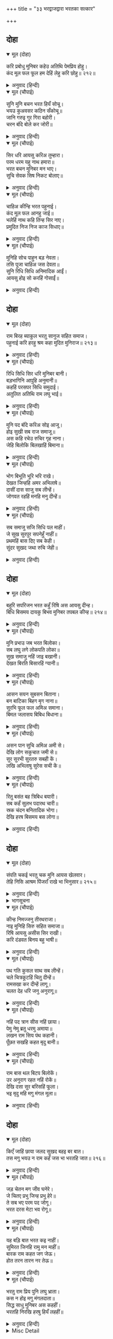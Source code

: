 +++
title = "३३ भरद्वाजद्वारा भरतका सत्कार"

+++


## दोहा


<details open><summary>मूल (दोहा)</summary>

करि प्रबोधु मुनिबर कहेउ अतिथि पेमप्रिय होहु।  
कंद मूल फल फूल हम देहिं लेहु करि छोहु॥ २१२॥
</details>

<details><summary>अनुवाद (हिन्दी)</summary>

इस प्रकार मुनिश्रेष्ठ भरद्वाजजीने उनका समाधान करके कहा—अब आपलोग हमारे प्रेमप्रिय अतिथि बनिये और कृपा करके कन्द-मूल, फल-फूल जो कुछ हम दें, स्वीकार कीजिये॥ २१२॥
</details>

<details open><summary>मूल (चौपाई)</summary>

सुनि मुनि बचन भरत हियँ सोचू।  
भयउ कुअवसर कठिन सँकोचू॥  
जानि गरुइ गुर गिरा बहोरी।  
चरन बंदि बोले कर जोरी॥
</details>

<details><summary>अनुवाद (हिन्दी)</summary>

मुनिके वचन सुनकर भरतके हृदयमें सोच हुआ कि यह बेमौके बड़ा बेढब संकोच आ पड़ा! फिर गुरुजनोंकी वाणीको महत्त्वपूर्ण (आदरणीय) समझकर, चरणोंकी वन्दना करके हाथ जोड़कर बोले—॥ १॥
</details>

<details open><summary>मूल (चौपाई)</summary>

सिर धरि आयसु करिअ तुम्हारा।  
परम धरम यहु नाथ हमारा॥  
भरत बचन मुनिबर मन भाए।  
सुचि सेवक सिष निकट बोलाए॥
</details>

<details><summary>अनुवाद (हिन्दी)</summary>

हे नाथ! आपकी आज्ञाको सिर चढ़ाकर उसका पालन करना, यह हमारा परम धर्म है। भरतजीके ये वचन मुनिश्रेष्ठके मनको अच्छे लगे। उन्होंने विश्वासपात्र सेवकों और शिष्योंको पास बुलाया॥ २॥
</details>

<details open><summary>मूल (चौपाई)</summary>

चाहिअ कीन्हि भरत पहुनाई।  
कंद मूल फल आनहु जाई॥  
भलेहिं नाथ कहि तिन्ह सिर नाए।  
प्रमुदित निज निज काज सिधाए॥
</details>

<details><summary>अनुवाद (हिन्दी)</summary>

[और कहा कि] भरतकी पहुनई करनी चाहिये। जाकर कन्द, मूल और फल लाओ। उन्होंने ‘हे नाथ! बहुत अच्छा’ कहकर सिर नवाया और तब वे बड़े आनन्दित होकर अपने-अपने कामको चल दिये॥ ३॥
</details>

<details open><summary>मूल (चौपाई)</summary>

मुनिहि सोच पाहुन बड़ नेवता।  
तसि पूजा चाहिअ जस देवता॥  
सुनि रिधि सिधि अनिमादिक आईं।  
आयसु होइ सो करहिं गोसाईं॥
</details>

<details><summary>अनुवाद (हिन्दी)</summary>

मुनिको चिन्ता हुई कि हमने बहुत बड़े मेहमानको न्योता है। अब जैसा देवता हो, वैसी ही उसकी पूजा भी होनी चाहिये। यह सुनकर ऋद्धियाँ और अणिमादि सिद्धियाँ आ गयीं [और बोलीं—] हे गोसाईं! जो आपकी आज्ञा हो सो हम करें॥ ४॥
</details>

## दोहा


<details open><summary>मूल (दोहा)</summary>

राम बिरह ब्याकुल भरतु सानुज सहित समाज।  
पहुनाई करि हरहु श्रम कहा मुदित मुनिराज॥ २१३॥
</details>

<details><summary>अनुवाद (हिन्दी)</summary>

मुनिराजने प्रसन्न होकर कहा—छोटे भाई शत्रुघ्न और समाजसहित भरतजी श्रीरामचन्द्रजीके विरहमें व्याकुल हैं, इनकी पहुनाई (आतिथ्य-सत्कार) करके इनके श्रमको दूर करो॥ २१३॥
</details>

<details open><summary>मूल (चौपाई)</summary>

रिधि सिधि सिर धरि मुनिबर बानी।  
बड़भागिनि आपुहि अनुमानी॥  
कहहिं परसपर सिधि समुदाई।  
अतुलित अतिथि राम लघु भाई॥
</details>

<details><summary>अनुवाद (हिन्दी)</summary>

ऋद्धि-सिद्धिने मुनिराजकी आज्ञाको सिर चढ़ाकर अपनेको बड़भागिनी समझा। सब सिद्धियाँ आपसमें कहने लगीं—श्रीरामचन्द्रजीके छोटे भाई भरत ऐसे अतिथि हैं, जिनकी तुलनामें कोई नहीं आ सकता॥ १॥
</details>

<details open><summary>मूल (चौपाई)</summary>

मुनि पद बंदि करिअ सोइ आजू।  
होइ सुखी सब राज समाजू॥  
अस कहि रचेउ रुचिर गृह नाना।  
जेहि बिलोकि बिलखाहिं बिमाना॥
</details>

<details><summary>अनुवाद (हिन्दी)</summary>

अतः मुनिके चरणोंकी वन्दना करके आज वही करना चाहिये जिससे सारा राज-समाज सुखी हो। ऐसा कहकर उन्होंने बहुत-से सुन्दर घर बनाये, जिन्हें देखकर विमान भी विलखते हैं (लजा जाते हैं)॥ २॥
</details>

<details open><summary>मूल (चौपाई)</summary>

भोग बिभूति भूरि भरि राखे।  
देखत जिन्हहि अमर अभिलाषे॥  
दासीं दास साजु सब लीन्हें।  
जोगवत रहहिं मनहि मनु दीन्हें॥
</details>

<details><summary>अनुवाद (हिन्दी)</summary>

उन घरोंमें बहुत-से भोग (इन्द्रियोंके विषय) और ऐश्वर्य (ठाट-बाट) का सामान भरकर रख दिया, जिन्हें देखकर देवता भी ललचा गये। दासी-दास सब प्रकारकी सामग्री लिये हुए मन लगाकर उनके मनोंको देखते रहते हैं (अर्थात् उनके मनकी रुचिके अनुसार करते रहते हैं)॥ ३॥
</details>

<details open><summary>मूल (चौपाई)</summary>

सब समाजु सजि सिधि पल माहीं।  
जे सुख सुरपुर सपनेहुँ नाहीं॥  
प्रथमहिं बास दिए सब केही।  
सुंदर सुखद जथा रुचि जेही॥
</details>

<details><summary>अनुवाद (हिन्दी)</summary>

जो सुखके सामान स्वर्गमें भी स्वप्नमें भी नहीं हैं ऐसे सब सामान सिद्धियोंने पलभरमें सज दिये। पहले तो उन्होंने सब किसीको, जिसकी जैसी रुचि थी वैसे ही, सुन्दर सुखदायक निवासस्थान दिये॥ ४॥
</details>

## दोहा


<details open><summary>मूल (दोहा)</summary>

बहुरि सपरिजन भरत कहुँ रिषि अस आयसु दीन्ह।  
बिधि बिसमय दायकु बिभव मुनिबर तपबल कीन्ह॥ २१४॥
</details>

<details><summary>अनुवाद (हिन्दी)</summary>

और फिर कुटुम्बसहित भरतजीको दिये, क्योंकि ऋषि भरद्वाजजीने ऐसी ही आज्ञा दे रखी थी। [भरतजी चाहते थे कि उनके सब संगियोंको आराम मिले, इसलिये उनके मनकी बात जानकर मुनिने पहले उन लोगोंको स्थान देकर पीछे सपरिवार भरतजीको स्थान देनेके लिये आज्ञा दी थी।] मुनिश्रेष्ठने तपोबलसे ब्रह्माको भी चकित कर देनेवाला वैभव रच दिया॥ २१४॥
</details>

<details open><summary>मूल (चौपाई)</summary>

मुनि प्रभाउ जब भरत बिलोका।  
सब लघु लगे लोकपति लोका॥  
सुख समाजु नहिं जाइ बखानी।  
देखत बिरति बिसारहिं ग्यानी॥
</details>

<details><summary>अनुवाद (हिन्दी)</summary>

जब भरतजीने मुनिके प्रभावको देखा तो उसके सामने उन्हें [इन्द्र, वरुण, यम, कुबेर आदि] सभी लोकपालोंके लोक तुच्छ जान पड़े। सुखकी सामग्रीका वर्णन नहीं हो सकता, जिसे देखकर ज्ञानीलोग भी वैराग्य भूल जाते हैं॥ १॥
</details>

<details open><summary>मूल (चौपाई)</summary>

आसन सयन सुबसन बिताना।  
बन बाटिका बिहग मृग नाना॥  
सुरभि फूल फल अमिअ समाना।  
बिमल जलासय बिबिध बिधाना॥
</details>

<details><summary>अनुवाद (हिन्दी)</summary>

आसन, सेज, सुन्दर वस्त्र, चँदोवे, वन, बगीचे, भाँति-भाँतिके पक्षी और पशु, सुगन्धित फूल और अमृतके समान स्वादिष्ट फल, अनेकों प्रकारके (तालाब, कुएँ, बावली आदि) निर्मल जलाशय,॥ २॥
</details>

<details open><summary>मूल (चौपाई)</summary>

असन पान सुचि अमिअ अमी से।  
देखि लोग सकुचात जमी से॥  
सुर सुरभी सुरतरु सबही कें।  
लखि अभिलाषु सुरेस सची कें॥
</details>

<details><summary>अनुवाद (हिन्दी)</summary>

तथा अमृतके भी अमृत-सरीखे पवित्र खान-पानके पदार्थ थे, जिन्हें देखकर सब लोग संयमी पुरुषों (विरक्त मुनियों) की भाँति सकुचा रहे हैं। सभीके डेरोंमें [मनोवाञ्छित वस्तु देनेवाले] कामधेनु और कल्पवृक्ष हैं, जिन्हें देखकर इन्द्र और इन्द्राणीको भी अभिलाषा होती है (उनका भी मन ललचा जाता है)॥ ३॥
</details>

<details open><summary>मूल (चौपाई)</summary>

रितु बसंत बह त्रिबिध बयारी।  
सब कहँ सुलभ पदारथ चारी॥  
स्रक चंदन बनितादिक भोगा।  
देखि हरष बिसमय बस लोगा॥
</details>

<details><summary>अनुवाद (हिन्दी)</summary>

वसन्त-ऋतु है। शीतल, मन्द, सुगन्ध तीन प्रकारकी हवा बह रही है। सभीको [धर्म, अर्थ, काम और मोक्ष] चारों पदार्थ सुलभ हैं। माला, चन्दन, स्त्री आदिक भोगोंको देखकर सब लोग हर्ष और विषादके वश हो रहे हैं। [हर्ष तो भोग-सामग्रियोंको और मुनिके तपःप्रभावको देखकर होता है और विषाद इस बातसे होता है कि श्रीरामके वियोगमें नियम-व्रतसे रहनेवाले हमलोग भोग-विलासमें क्यों आ फँसे; कहीं इनमें आसक्त होकर हमारा मन नियम-व्रतोंको न त्याग दे]॥ ४॥
</details>

## दोहा


<details open><summary>मूल (दोहा)</summary>

संपति चकई भरतु चक मुनि आयस खेलवार।  
तेहि निसि आश्रम पिंजराँ राखे भा भिनुसार॥ २१५॥
</details>

<details><summary>अनुवाद (हिन्दी)</summary>

सम्पत्ति (भोग-विलासकी सामग्री) चकवी है और भरतजी चकवा हैं और मुनिकी आज्ञा खेल है, जिसने उस रातको आश्रमरूपी पिंजड़ेमें दोनोंको बंद कर रखा और ऐसे ही सबेरा हो गया। [जैसे किसी बहेलियेके द्वारा एक पिंजड़ेमें रखे जानेपर भी चकवी-चकवेका रातको संयोग नहीं होता, वैसे ही भरद्वाजजीकी आज्ञासे रातभर भोग-सामग्रियोंके साथ रहनेपर भी भरतजीने मनसे भी उनका स्पर्शतक नहीं किया।]॥ २१५॥
</details>

<details><summary>भागसूचना</summary>

मासपारायण, उन्नीसवाँ विश्राम
</details>

<details open><summary>मूल (चौपाई)</summary>

कीन्ह निमज्जनु तीरथराजा।  
नाइ मुनिहि सिरु सहित समाजा॥  
रिषि आयसु असीस सिर राखी।  
करि दंडवत बिनय बहु भाषी॥
</details>

<details><summary>अनुवाद (हिन्दी)</summary>

[प्रातःकाल] भरतजीने तीर्थराजमें स्नान किया और समाजसहित मुनिको सिर नवाकर और ऋषिकी आज्ञा तथा आशीर्वादको सिर चढ़ाकर दण्डवत् करके बहुत विनती की॥ १॥
</details>

<details open><summary>मूल (चौपाई)</summary>

पथ गति कुसल साथ सब लीन्हें।  
चले चित्रकूटहिं चितु दीन्हें॥  
रामसखा कर दीन्हें लागू।  
चलत देह धरि जनु अनुरागू॥
</details>

<details><summary>अनुवाद (हिन्दी)</summary>

तदनन्तर रास्तेकी पहचान रखनेवाले लोगों (कुशल पथप्रदर्शकों) के साथ सब लोगोंको लिये हुए भरतजी चित्रकूटमें चित्त लगाये चले। भरतजी रामसखा गुहके हाथमें हाथ दिये हुए ऐसे जा रहे हैं, मानो साक्षात् प्रेम ही शरीर धारण किये हुए हो॥ २॥
</details>

<details open><summary>मूल (चौपाई)</summary>

नहिं पद त्रान सीस नहिं छाया।  
पेमु नेमु ब्रतु धरमु अमाया॥  
लखन राम सिय पंथ कहानी।  
पूँछत सखहि कहत मृदु बानी॥
</details>

<details><summary>अनुवाद (हिन्दी)</summary>

न तो उनके पैरोंमें जूते हैं और न सिरपर छाया है। उनका प्रेम, नियम, व्रत और धर्म निष्कपट (सच्चा) है। वे सखा निषादराजसे लक्ष्मणजी, श्रीरामचन्द्रजी और सीताजीके रास्तेकी बातें पूछते हैं, और वह कोमल वाणीसे कहता है॥ ३॥
</details>

<details open><summary>मूल (चौपाई)</summary>

राम बास थल बिटप बिलोकें।  
उर अनुराग रहत नहिं रोकें॥  
देखि दसा सुर बरिसहिं फूला।  
भइ मृदु महि मगु मंगल मूला॥
</details>

<details><summary>अनुवाद (हिन्दी)</summary>

श्रीरामचन्द्रजीके ठहरनेकी जगहों और वृक्षोंको देखकर उनके हृदयमें प्रेम रोके नहीं रुकता। भरतजीकी यह दशा देखकर देवता फूल बरसाने लगे। पृथ्वी कोमल हो गयी और मार्ग मङ्गलका मूल बन गया॥ ४॥
</details>

## दोहा


<details open><summary>मूल (दोहा)</summary>

किएँ जाहिं छाया जलद सुखद बहइ बर बात।  
तस मगु भयउ न राम कहँ जस भा भरतहि जात॥ २१६॥
</details>

<details><summary>अनुवाद (हिन्दी)</summary>

बादल छाया किये जा रहे हैं, सुख देनेवाली सुन्दर हवा बह रही है। भरतजीके जाते समय मार्ग जैसा सुखदायक हुआ, वैसा श्रीरामचन्द्रजीको भी नहीं हुआ था॥ २१६॥
</details>

<details open><summary>मूल (चौपाई)</summary>

जड़ चेतन मग जीव घनेरे।  
जे चितए प्रभु जिन्ह प्रभु हेरे॥  
ते सब भए परम पद जोगू।  
भरत दरस मेटा भव रोगू॥
</details>

<details><summary>अनुवाद (हिन्दी)</summary>

रास्तेमें असंख्य जड़-चेतन जीव थे। उनमेंसे जिनको प्रभु श्रीरामचन्द्रजीने देखा, अथवा जिन्होंने प्रभु श्रीरामचन्द्रजीको देखा वे सब [उसी समय] परमपदके अधिकारी हो गये। परन्तु अब भरतजीके दर्शनने तो उनका भव (जन्म-मरण)-रूपी रोग मिटा ही दिया। [श्रीरामदर्शनसे तो वे परमपदके अधिकारी ही हुए थे, परन्तु भरतदर्शनसे उन्हें वह परमपद प्राप्त हो गया]॥ १॥
</details>

<details open><summary>मूल (चौपाई)</summary>

यह बड़ि बात भरत कइ नाहीं।  
सुमिरत जिनहि रामु मन माहीं॥  
बारक राम कहत जग जेऊ।  
होत तरन तारन नर तेऊ॥
</details>

<details><summary>अनुवाद (हिन्दी)</summary>

भरतजीके लिये यह कोई बड़ी बात नहीं है, जिन्हें श्रीरामजी स्वयं अपने मनमें स्मरण करते रहते हैं। जगत् में जो भी मनुष्य एक बार ‘राम’ कह लेते हैं, वे भी तरने-तारनेवाले हो जाते हैं!॥ २॥
</details>

<details open><summary>मूल (चौपाई)</summary>

भरतु राम प्रिय पुनि लघु भ्राता।  
कस न होइ मगु मंगलदाता॥  
सिद्ध साधु मुनिबर अस कहहीं।  
भरतहि निरखि हरषु हियँ लहहीं॥
</details>

<details><summary>अनुवाद (हिन्दी)</summary>

फिर भरतजी तो श्रीरामचन्द्रजीके प्यारे तथा उनके छोटे भाई ठहरे। तब भला उनके लिये मार्ग मङ्गल (सुख) दायक कैसे न हो? सिद्ध, साधु और श्रेष्ठ मुनि ऐसा कह रहे हैं और भरतजीको देखकर हृदयमें हर्ष-लाभ करते हैं॥ ३॥
</details>

<details><summary>Misc Detail</summary>


</details>
